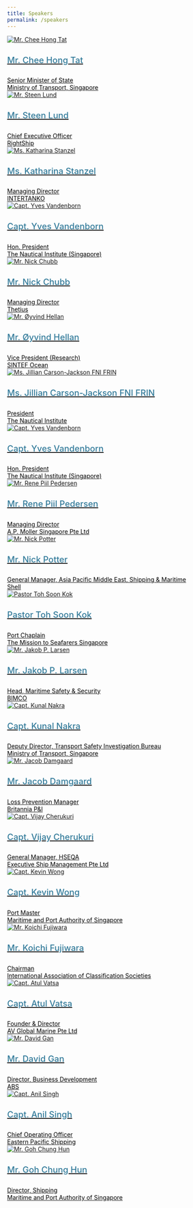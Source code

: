 ```yaml
---
title: Speakers
permalink: /speakers
---
```

<section class="bp-section font">
  <div class="bp-container is-fluid has-text-centered"> 
    <div class="row">
      <div class="col is-4">
        <a href="/mr-chee-hong-tat">
          <div class="speaker-image-wrapper">
            <img src="images/speakers/CheeHongTat.png" alt="Mr. Chee Hong Tat" class="speaker-image img-fluid mb-3">
          </div>
          <h4 class="speaker-name text-ellipsis">Mr. Chee Hong Tat</h4>
          <div class="speaker-position text-ellipsis">Senior Minister of State</div>
          <div class="speaker-company text-ellipsis">Ministry of Transport, Singapore</div>
        </a>
      </div>
      <div class="col is-4">
        <a href="/speakers/mr-steen-lund">
          <div class="speaker-image-wrapper">
            <img src="images/speakers/Steen Lund.png" alt="Mr. Steen Lund" class="speaker-image img-fluid mb-3">
          </div>
          <h4 class="speaker-name text-ellipsis">Mr. Steen Lund</h4>
          <div class="speaker-position text-ellipsis">Chief Executive Officer</div>
          <div class="speaker-company text-ellipsis">RightShip</div>
        </a>
      </div>
      <div class="col is-4">
        <a href="/speakers/ms-katharina-stanzel">
          <div class="speaker-image-wrapper">
            <img src="images/speakers/Katharina-Stanzel2.png" alt="Ms. Katharina Stanzel" class="speaker-image img-fluid mb-3">
          </div>
          <h4 class="speaker-name text-ellipsis">Ms. Katharina Stanzel</h4>
          <div class="speaker-position text-ellipsis">Managing Director</div>
          <div class="speaker-company text-ellipsis">INTERTANKO</div>
        </a>
      </div>
    </div>
    <div class="row">
      <div class="col is-4">
        <a href="/speakers/capt-yves-vandenborn">
          <div class="speaker-image-wrapper">
            <img src="images/speakers/YvesVandenborn.png" alt="Capt. Yves Vandenborn" class="speaker-image img-fluid mb-3">
          </div>
          <h4 class="speaker-name text-ellipsis">Capt. Yves Vandenborn</h4>
          <div class="speaker-position text-ellipsis">Hon. President</div>
          <div class="speaker-company text-ellipsis">The Nautical Institute (Singapore)</div>
        </a>
      </div> 
      <div class="col is-4">
        <a href="/speakers/mr-nick-chubb">
          <div class="speaker-image-wrapper">
            <img src="images/speakers/Nick Chubb.png" alt="Mr. Nick Chubb" class="speaker-image img-fluid mb-3">
          </div>
          <h4 class="speaker-name text-ellipsis">Mr. Nick Chubb</h4>
          <div class="speaker-position text-ellipsis">Managing Director</div>
          <div class="speaker-company text-ellipsis">Thetius</div>
        </a>
      </div>
      <div class="col is-4">
        <a href="/speakers/mr-oyvind-hellan">
          <div class="speaker-image-wrapper">
            <img src="images/speakers/Speaker_Silhouette2.jpg" alt="Mr. Øyvind Hellan" class="speaker-image img-fluid mb-3">
          </div>
          <h4 class="speaker-name text-ellipsis">Mr. Øyvind Hellan</h4>
          <div class="speaker-position text-ellipsis">Vice President (Research)</div>
          <div class="speaker-company text-ellipsis">SINTEF Ocean</div>
        </a>
      </div>
    </div>
    <div class="row">
      <div class="col is-4">
        <a href="/speakers/dr-heike-deggim"> 
          <div class="speaker-image-wrapper">
            <img src="https://i.levelupp.com/safetyatseaweek/speakers/JillianCarsonJackson.png" alt="Ms. Jillian Carson-Jackson FNI FRIN" class="speaker-image img-fluid mb-3">
          </div>
          <h4 class="speaker-name text-ellipsis">Ms. Jillian Carson-Jackson FNI FRIN</h4>
          <div class="speaker-position text-ellipsis">President</div>
          <div class="speaker-company text-ellipsis">The Nautical Institute</div>
        </a>
      </div>
      <div class="col is-4">
        <a href="/speakers/dr-heike-deggim">
          <div class="speaker-image-wrapper">
            <img src="https://i.levelupp.com/safetyatseaweek/speakers/YvesVandenborn.png" alt="Capt. Yves Vandenborn" class="speaker-image img-fluid mb-3">
          </div>
          <h4 class="speaker-name text-ellipsis">Capt. Yves Vandenborn</h4>
          <div class="speaker-position text-ellipsis">Hon. President</div>
          <div class="speaker-company text-ellipsis">The Nautical Institute (Singapore)</div>
        </a>
      </div>
      <div class="col is-4">
        <a href="/speakers/dr-heike-deggim">
          <div class="speaker-image-wrapper">
            <img src="https://i.levelupp.com/safetyatseaweek/speakers/RenePiilPedersen2a.png" alt="Mr. Rene Piil Pedersen" class="speaker-image img-fluid mb-3">
          </div>
          <h4 class="speaker-name text-ellipsis">Mr. Rene Piil Pedersen</h4>
          <div class="speaker-position text-ellipsis">Managing Director</div>
          <div class="speaker-company text-ellipsis">A.P. Moller Singapore Pte Ltd</div>
        </a>
      </div>
    </div>
    <div class="row">
      <div class="col is-4">
        <a href="/speakers/dr-heike-deggim">
          <div class="speaker-image-wrapper">
            <img src="https://i.levelupp.com/safetyatseaweek/speakers/Nick-Potter.png" alt="Mr. Nick Potter" class="speaker-image img-fluid mb-3">
          </div>
          <h4 class="speaker-name text-ellipsis">Mr. Nick Potter</h4>
          <div class="speaker-position text-ellipsis">General Manager, Asia Pacific Middle East, Shipping &amp; Maritime</div>
          <div class="speaker-company text-ellipsis">Shell</div>
        </a>
      </div> 
      <div class="col is-4">
        <a href="/speakers/dr-heike-deggim">
          <div class="speaker-image-wrapper">
            <img src="https://i.levelupp.com/safetyatseaweek/speakers/Toh-Soon-Kok.png" alt="Pastor Toh Soon Kok" class="speaker-image img-fluid mb-3">
          </div>
          <h4 class="speaker-name text-ellipsis">Pastor Toh Soon Kok</h4>
          <div class="speaker-position text-ellipsis">Port Chaplain</div>
          <div class="speaker-company text-ellipsis">The Mission to Seafarers Singapore</div>
        </a>
      </div>
      <div class="col is-4">
        <a href="/speakers/dr-heike-deggim">
          <div class="speaker-image-wrapper">
            <img src="https://i.levelupp.com/safetyatseaweek/speakers/Jakob-P-Larsen.png" alt="Mr. Jakob P. Larsen" class="speaker-image img-fluid mb-3">
          </div>
          <h4 class="speaker-name text-ellipsis">Mr. Jakob P. Larsen</h4>
          <div class="speaker-position text-ellipsis">Head, Maritime Safety &amp; Security</div>
          <div class="speaker-company text-ellipsis">BIMCO</div>
        </a>
      </div>
    </div>
    <div class="row">
      <div class="col is-4">
        <a href="/speakers/dr-heike-deggim">
          <div class="speaker-image-wrapper">
            <img src="https://i.levelupp.com/safetyatseaweek/speakers/Kunal-Nakra.png" alt="Capt. Kunal Nakra" class="speaker-image img-fluid mb-3">
          </div>
          <h4 class="speaker-name text-ellipsis">Capt. Kunal Nakra</h4>
          <div class="speaker-position text-ellipsis">Deputy Director, Transport Safety Investigation Bureau</div>
          <div class="speaker-company text-ellipsis">Ministry of Transport, Singapore</div>
        </a>
      </div>
      <div class="col is-4">
        <a href="/speakers/dr-heike-deggim">
          <div class="speaker-image-wrapper">
            <img src="https://i.levelupp.com/safetyatseaweek/speakers/Jacob-Damgaard.png" alt="Mr. Jacob Damgaard" class="speaker-image img-fluid mb-3">
          </div>
          <h4 class="speaker-name text-ellipsis">Mr. Jacob Damgaard</h4>
          <div class="speaker-position text-ellipsis">Loss Prevention Manager</div>
          <div class="speaker-company text-ellipsis">Britannia P&amp;I</div>
        </a>
      </div>
      <div class="col is-4">
        <a href="/speakers/dr-heike-deggim">
          <div class="speaker-image-wrapper">
            <img src="https://i.levelupp.com/safetyatseaweek/speakers/VijayCherukuri.png" alt="Capt. Vijay Cherukuri" class="speaker-image img-fluid mb-3">
          </div>
          <h4 class="speaker-name text-ellipsis">Capt. Vijay Cherukuri</h4>
          <div class="speaker-position text-ellipsis">General Manager, HSEQA</div>
          <div class="speaker-company text-ellipsis">Executive Ship Management Pte Ltd</div>
        </a>
      </div>
    </div>
    <div class="row">
      <div class="col is-4">
        <a href="/speakers/dr-heike-deggim">
          <div class="speaker-image-wrapper">
            <img src="https://i.levelupp.com/safetyatseaweek/speakers/Kevin-Wong.png" alt="Capt. Kevin Wong" class="speaker-image img-fluid mb-3">
          </div>
          <h4 class="speaker-name text-ellipsis">Capt. Kevin Wong</h4>
          <div class="speaker-position text-ellipsis">Port Master</div>
          <div class="speaker-company text-ellipsis">Maritime and Port Authority of Singapore</div>
        </a>
      </div> 
      <div class="col is-4">
        <a href="/speakers/dr-heike-deggim">
          <div class="speaker-image-wrapper">
            <img src="https://i.levelupp.com/safetyatseaweek/speakers/Koichi-Fujiwara.png" alt="Mr. Koichi Fujiwara" class="speaker-image img-fluid mb-3">
          </div>
          <h4 class="speaker-name text-ellipsis">Mr. Koichi Fujiwara</h4>
          <div class="speaker-position text-ellipsis">Chairman</div>
          <div class="speaker-company text-ellipsis"> International Association of Classification Societies</div>
        </a>
      </div>
      <div class="col is-4">
        <a href="/speakers/dr-heike-deggim">
          <div class="speaker-image-wrapper">
            <img src="https://i.levelupp.com/safetyatseaweek/speakers/Atul-Vatsa.png" alt="Capt. Atul Vatsa" class="speaker-image img-fluid mb-3">
          </div>
          <h4 class="speaker-name text-ellipsis">Capt. Atul Vatsa</h4>
          <div class="speaker-position text-ellipsis">Founder &amp; Director</div>
          <div class="speaker-company text-ellipsis">AV Global Marine Pte Ltd</div>
        </a>
      </div>
    </div>
    <div class="row">
      <div class="col is-4">
        <a href="/speakers/dr-heike-deggim">
          <div class="speaker-image-wrapper">
            <img src="https://i.levelupp.com/safetyatseaweek/speakers/David-Gan.png" alt="Mr. David Gan" class="speaker-image img-fluid mb-3">
          </div>
          <h4 class="speaker-name text-ellipsis">Mr. David Gan</h4>
          <div class="speaker-position text-ellipsis">Director, Business Development</div>
          <div class="speaker-company text-ellipsis">ABS</div>
        </a>
      </div>
      <div class="col is-4">
        <a href="/speakers/dr-heike-deggim">
          <div class="speaker-image-wrapper">
            <img src="https://i.levelupp.com/safetyatseaweek/speakers/Anil-Singh.png" alt="Capt. Anil Singh" class="speaker-image img-fluid mb-3">
          </div>
          <h4 class="speaker-name text-ellipsis">Capt. Anil Singh</h4>
          <div class="speaker-position text-ellipsis">Chief Operating Officer</div>
          <div class="speaker-company text-ellipsis">Eastern Pacific Shipping</div>
        </a>
      </div> 
      <div class="col is-4">
        <a href="/speakers/dr-heike-deggim">
          <div class="speaker-image-wrapper">
            <img src="https://i.levelupp.com/safetyatseaweek/speakers/Goh-Chung-Hun.png" alt="Mr. Goh Chung Hun" class="speaker-image img-fluid mb-3">
          </div>
          <h4 class="speaker-name text-ellipsis">Mr. Goh Chung Hun</h4>
          <div class="speaker-position text-ellipsis">Director, Shipping</div>
          <div class="speaker-company text-ellipsis">Maritime and Port Authority of Singapore</div>
        </a>
      </div>
    </div> 
  </div>
</section>
<style type="text/css"> 
  .is-left{
    text-align: left;
  }
  .bg-light {
    background-color: #fff !important;
    box-shadow: 5px 0 6px -4px rgb(195 195 195 / 80%), -5px 0 6px -4px rgb(195 195 195 / 80%);
  }
  .p-4 {
    padding: 1.5rem!important;
  }
  .speaker-role small{
    font-size: 11px;
    text-transform: capitalize;
  }
  .speaker-name {
    font-size: 1.25rem;
  }
  .text-ellipsis {
    /* white-space: nowrap; */
    color: #000;
    overflow: hidden;
    text-overflow: ellipsis;
  }
  .font {
    font-size: 14px;
  }
  h4{
    font-weight: 500; 
    color: #337B9A !important;
  }
	.content a { text-decoration: none; }
</style>